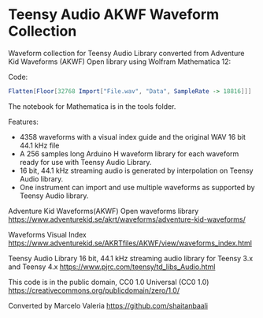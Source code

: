 Teensy Audio AKWF Waveform Collection
====================

Waveform collection for Teensy Audio Library converted from 
Adventure Kid Waveforms (AKWF) Open library using 
Wolfram Mathematica 12:

Code:
```Mathematica
Flatten[Floor[32768 Import["File.wav", "Data", SampleRate -> 18816]]]
```

The notebook for Mathematica is in the tools folder. 

Features:

* 4358 waveforms with a visual index guide and the original WAV 16 bit 44.1 kHz file 
* A 256 samples long Arduino H waveform library for each waveform ready for use with Teensy Audio Library. 
* 16 bit, 44.1 kHz streaming audio is generated by interpolation on Teensy Audio library.
* One instrument can import and use multiple waveforms as supported by Teensy Audio library.



Adventure Kid Waveforms(AKWF) Open waveforms library
https://www.adventurekid.se/akrt/waveforms/adventure-kid-waveforms/ 

Waveforms Visual Index
https://www.adventurekid.se/AKRTfiles/AKWF/view/waveforms_index.html

Teensy Audio Library 
16 bit, 44.1 kHz streaming audio library for Teensy 3.x and Teensy 4.x
https://www.pjrc.com/teensy/td_libs_Audio.html 


This code is in the public domain, CC0 1.0 Universal (CC0 1.0)
https://creativecommons.org/publicdomain/zero/1.0/

Converted by Marcelo Valeria 
https://github.com/shaitanbaali

